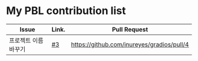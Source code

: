 My PBL contribution list
========================

| Issue                    | Link.   | Pull Request |
|--------------------------|---------|--------------|
|프로젝트 이름 바꾸기   | [#3](https://github.com/inureyes/gradios/issues/3) | https://github.com/inureyes/gradios/pull/4|
